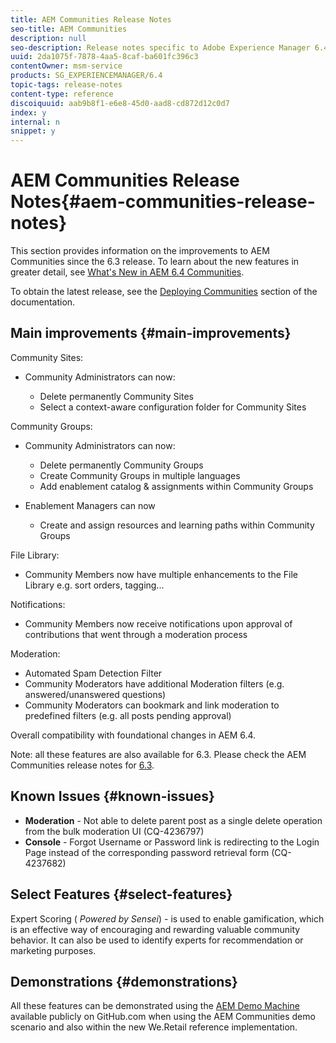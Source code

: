 ```yaml
---
title: AEM Communities Release Notes
seo-title: AEM Communities
description: null
seo-description: Release notes specific to Adobe Experience Manager 6.4 Communities.
uuid: 2da1075f-7878-4aa5-8caf-ba601fc396c3
contentOwner: msm-service
products: SG_EXPERIENCEMANAGER/6.4
topic-tags: release-notes
content-type: reference
discoiquuid: aab9b8f1-e6e8-45d0-aad8-cd872d12c0d7
index: y
internal: n
snippet: y
---
```


# AEM Communities Release Notes{#aem-communities-release-notes}

This section provides information on the improvements to AEM Communities since the 6.3 release. To learn about the new features in greater detail, see [What's New in AEM 6.4 Communities](/communities/using/whats-new-aem-communities.html?cq_ck=1522837662674).

To obtain the latest release, see the [Deploying Communities](../communities/using/deploy-communities.md#latestreleases) section of the documentation.

## Main improvements {#main-improvements}

Community Sites:

* Community Administrators can now:

    * Delete permanently Community Sites
    * Select a context-aware configuration folder for Community Sites

Community Groups:

* Community Administrators can now:

    * Delete permanently Community Groups
    * Create Community Groups in multiple languages
    * Add enablement catalog & assignments within Community Groups

* Enablement Managers can now

    * Create and assign resources and learning paths within Community Groups

File Library:

* Community Members now have multiple enhancements to the File Library e.g. sort orders, tagging...

Notifications:

* Community Members now receive notifications upon approval of contributions that went through a moderation process

Moderation:

* Automated Spam Detection Filter
* Community Moderators have additional Moderation filters (e.g. answered/unanswered questions)
* Community Moderators can bookmark and link moderation to predefined filters (e.g. all posts pending approval)

Overall compatibility with foundational changes in AEM 6.4.

Note: all these features are also available for 6.3. Please check the AEM Communities release notes for [6.3](https://helpx.adobe.com/experience-manager/6-3/release-notes.html).

## Known Issues {#known-issues}

* **Moderation** - Not able to delete parent post as a single delete operation from the bulk moderation UI (CQ-4236797)
* **Console** - Forgot Username or Password link is redirecting to the Login Page instead of the corresponding password retrieval form (CQ-4237682)

## Select Features {#select-features}

Expert Scoring ( *Powered by Sensei*) - is used to enable gamification, which is an effective way of encouraging and rewarding valuable community behavior. It can also be used to identify experts for recommendation or marketing purposes.  

## Demonstrations {#demonstrations}

All these features can be demonstrated using the [AEM Demo Machine](https://github.com/Adobe-Marketing-Cloud/aem-demo-machine/wiki) available publicly on GitHub.com when using the AEM Communities demo scenario and also within the new We.Retail reference implementation.

